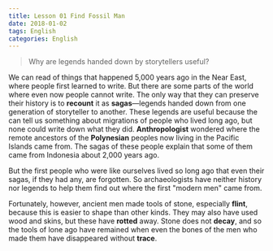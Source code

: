 ```yaml
---
title: Lesson 01 Find Fossil Man
date: 2018-01-02
tags: English
categories: English
---
```


> Why are legends handed down by storytellers useful?



We can read of things that happened 5,000 years ago in the Near East, where people first learned to write. But there are some parts of the world where even now people cannot write. The only way that they can preserve their history is to **recount** it as **sagas**—legends handed down from one generation of storyteller to another. These legends are useful because the can tell us something about migrations of people who lived long ago, but none could write down what they did. **Anthropologist** wondered where the remote ancestors of the **Polynesian** peoples now living in the Pacific Islands came from. The sagas of these people explain that some of them came from Indonesia about 2,000 years ago.


But the first people who were like ourselves lived so long ago that even their sagas, if they had any, are forgotten. So archaeologists have neither history nor legends to help them find out where the first "modern men" came from.


Fortunately, however, ancient men made tools of stone, especially **flint**, because this is easier to shape than other kinds. They may also have used wood and skins, but these have **rotted** away. Stone does not **decay**, and so the tools of lone ago have remained when even the bones of the men who made them have disappeared without **trace**.
